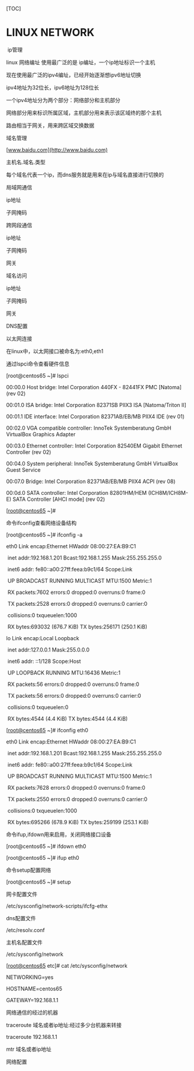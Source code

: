 [TOC]

# LINUX NETWORK



​	ip管理

linux 网络编址 使用最广泛的是 ip编址，一个ip地址标识一个主机

现在使用最广泛的ipv4编址，已经开始逐渐想ipv6地址切换

ipv4地址为32位长，ipv6地址为128位长

一个ipv4地址分为两个部分：网络部分和主机部分

网络部分用来标识所属区域，主机部分用来表示该区域终的那个主机

路由相当于网关，用来跨区域交换数据

域名管理

[www.baidu.com](http://www.baidu.com)

主机名.域名.类型

每个域名代表一个ip，而dns服务就是用来在ip与域名直接进行切换的

局域网通信

ip地址

子网掩码

跨网段通信

ip地址

子网掩码

网关

域名访问

ip地址

子网掩码

网关

DNS配置

以太网连接

在linux中，以太网接口被命名为:eth0,eth1

通过lspci命令查看硬件信息

[root@centos65 ~]# lspci

00:00.0 Host bridge: Intel Corporation 440FX - 82441FX PMC [Natoma] (rev 02)

00:01.0 ISA bridge: Intel Corporation 82371SB PIIX3 ISA [Natoma/Triton II]

00:01.1 IDE interface: Intel Corporation 82371AB/EB/MB PIIX4 IDE (rev 01)

00:02.0 VGA compatible controller: InnoTek Systemberatung GmbH VirtualBox Graphics Adapter

00:03.0 Ethernet controller: Intel Corporation 82540EM Gigabit Ethernet Controller (rev 02)

00:04.0 System peripheral: InnoTek Systemberatung GmbH VirtualBox Guest Service

00:07.0 Bridge: Intel Corporation 82371AB/EB/MB PIIX4 ACPI (rev 08)

00:0d.0 SATA controller: Intel Corporation 82801HM/HEM (ICH8M/ICH8M-E) SATA Controller [AHCI mode] (rev 02)

[[root@centos65](mailto:root@centos65) ~]# 

命令ifconfig查看网络设备结构

[root@centos65 ~]# ifconfig -a

eth0      Link encap:Ethernet  HWaddr 08:00:27:EA:B9:C1  

​          inet addr:192.168.1.201  Bcast:192.168.1.255  Mask:255.255.255.0

​          inet6 addr: fe80::a00:27ff:feea:b9c1/64 Scope:Link

​          UP BROADCAST RUNNING MULTICAST  MTU:1500  Metric:1

​          RX packets:7602 errors:0 dropped:0 overruns:0 frame:0

​          TX packets:2528 errors:0 dropped:0 overruns:0 carrier:0

​          collisions:0 txqueuelen:1000 

​          RX bytes:693032 (676.7 KiB)  TX bytes:256171 (250.1 KiB)

lo        Link encap:Local Loopback  

​          inet addr:127.0.0.1  Mask:255.0.0.0

​          inet6 addr: ::1/128 Scope:Host

​          UP LOOPBACK RUNNING  MTU:16436  Metric:1

​          RX packets:56 errors:0 dropped:0 overruns:0 frame:0

​          TX packets:56 errors:0 dropped:0 overruns:0 carrier:0

​          collisions:0 txqueuelen:0 

​          RX bytes:4544 (4.4 KiB)  TX bytes:4544 (4.4 KiB)

[[root@centos65](mailto:root@centos65) ~]# ifconfig eth0

eth0      Link encap:Ethernet  HWaddr 08:00:27:EA:B9:C1  

​          inet addr:192.168.1.201  Bcast:192.168.1.255  Mask:255.255.255.0

​          inet6 addr: fe80::a00:27ff:feea:b9c1/64 Scope:Link

​          UP BROADCAST RUNNING MULTICAST  MTU:1500  Metric:1

​          RX packets:7628 errors:0 dropped:0 overruns:0 frame:0

​          TX packets:2550 errors:0 dropped:0 overruns:0 carrier:0

​          collisions:0 txqueuelen:1000 

​          RX bytes:695266 (678.9 KiB)  TX bytes:259199 (253.1 KiB)

命令ifup,ifdown用来启用，关闭网络接口设备

[root@centos65 ~]# ifdown eth0

[root@centos65 ~]# ifup eth0

命令setup配置网络

[root@centos65 ~]# setup

网卡配置文件

/etc/sysconfig/network-scripts/ifcfg-ethx

dns配置文件

/etc/resolv.conf

主机名配置文件

/etc/sysconfig/network

[[root@centos65](mailto:root@centos65) etc]# cat /etc/sysconfig/network

NETWORKING=yes

HOSTNAME=centos65

GATEWAY=192.168.1.1

网络通信的经过的机器

traceroute  域名或者ip地址:经过多少台机器来转接

traceroute 192.168.1.1

mtr 域名或者ip地址

网络配置